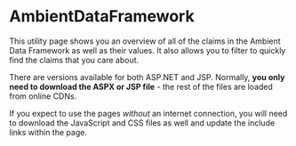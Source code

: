 # AmbientDataFramework

This utility page shows you an overview of all of the claims in the Ambient Data Framework as well as their values. 
It also allows you to filter to quickly find the claims that you care about.

There are versions available for both ASP.NET and JSP. 
Normally, **you only need to download the ASPX or JSP file** - the rest of the files are loaded from online CDNs.

If you expect to use the pages _without_ an internet connection, you will need to download the JavaScript and CSS files as well and update the include links within the page.